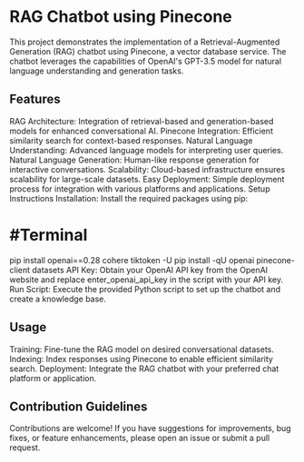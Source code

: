 # RAG Chatbot using Pinecone
This project demonstrates the implementation of a Retrieval-Augmented Generation (RAG) chatbot using Pinecone, a vector database service. The chatbot leverages the capabilities of OpenAI's GPT-3.5 model for natural language understanding and generation tasks.

## Features
RAG Architecture: Integration of retrieval-based and generation-based models for enhanced conversational AI.
Pinecone Integration: Efficient similarity search for context-based responses.
Natural Language Understanding: Advanced language models for interpreting user queries.
Natural Language Generation: Human-like response generation for interactive conversations.
Scalability: Cloud-based infrastructure ensures scalability for large-scale datasets.
Easy Deployment: Simple deployment process for integration with various platforms and applications.
Setup Instructions
Installation: Install the required packages using pip:

# #Terminal
pip install openai==0.28 cohere tiktoken -U
pip install -qU openai pinecone-client datasets
API Key: Obtain your OpenAI API key from the OpenAI website and replace enter_openai_api_key in the script with your API key.
Run Script: Execute the provided Python script to set up the chatbot and create a knowledge base.

## Usage
Training: Fine-tune the RAG model on desired conversational datasets.
Indexing: Index responses using Pinecone to enable efficient similarity search.
Deployment: Integrate the RAG chatbot with your preferred chat platform or application.


## Contribution Guidelines
Contributions are welcome! If you have suggestions for improvements, bug fixes, or feature enhancements, please open an issue or submit a pull request.



